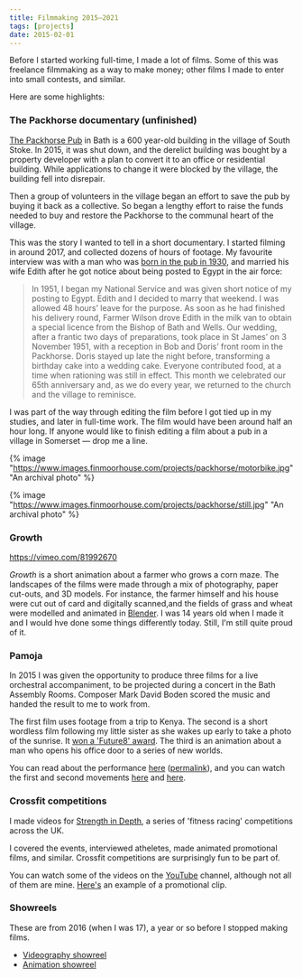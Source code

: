 ```yaml
---
title: Filmmaking 2015–2021
tags: [projects]
date: 2015-02-01
---
```


Before I started working full-time, I made a lot of films. Some of this was freelance filmmaking as a way to make money; other films I made to enter into small contests, and similar.

Here are some highlights:

### The Packhorse documentary (unfinished)

[The Packhorse Pub](https://packhorsebath.co.uk/) in Bath is a 600 year-old building in the village of South Stoke. In 2015, it was shut down, and the derelict building was bought by a property developer with a plan to convert it to an office or residential building. While applications to change it were blocked by the village, the building fell into disrepair.

Then a group of volunteers in the village began an effort to save the pub by buying it back as a collective. So began a lengthy effort to raise the funds needed to buy and restore the Packhorse to the communal heart of the village.

This was the story I wanted to tell in a short documentary. I started filming in around 2017, and collected dozens of hours of footage. My favourite interview was with a man who was [born in the pub in 1930](https://packhorsebath.co.uk/our-story/the-packhorse-remembered/), and married his wife Edith after he got notice about being posted to Egypt in the air force:

> In 1951, I began my National Service and was given short notice of my posting to Egypt. Edith and I decided to marry that weekend. I was  allowed 48 hours’ leave for the purpose. As soon as he had finished his  delivery round, Farmer Wilson drove Edith in the milk van to obtain a  special licence from the Bishop of Bath and Wells. Our wedding, after a  frantic two days of preparations, took place in St James’ on 3 November  1951, with a reception in Bob and Doris’ front room in the Packhorse.  Doris stayed up late the night before, transforming a birthday cake into a wedding cake. Everyone contributed food, at a time when rationing was still in effect. This month we celebrated our 65th anniversary and, as we do every year, we returned to the church and the village to reminisce.

I was part of the way through editing the film before I got tied up in my studies, and later in full-time work. The film would have been around half an hour long. If anyone would like to finish editing a film about a pub in a village in Somerset — drop me a line.

{% image "https://www.images.finmoorhouse.com/projects/packhorse/motorbike.jpg" "An archival photo" %}

{% image "https://www.images.finmoorhouse.com/projects/packhorse/still.jpg" "An archival photo" %}

### Growth

https://vimeo.com/81992670

*Growth* is a short animation about a farmer who grows a corn  maze. The landscapes of the films were made through a mix of  photography, paper cut-outs, and 3D models. For instance, the farmer  himself and his house were cut out of card and digitally scanned,and the fields of grass and wheat were modelled and animated in [Blender](https://www.blender.org/). I was 14 years old when I made it and I would hve done some things differently today. Still, I'm still quite proud of it.

### Pamoja

In 2015 I was given the opportunity to produce three films for a live orchestral accompaniment, to be projected during a concert in the Bath Assembly Rooms. Composer Mark David Boden scored the music and handed the result to me to work from.

The first film uses footage from a trip to Kenya. The second is a short wordless film following my little sister as she wakes up early to take a photo of the sunrise. It [won a 'Future8' award](https://web.archive.org/web/20220203025327/https://www.theguardian.com/technology/2014/nov/18/future-8-tech-teenagers-awards). The third is an animation about a man who opens his office door to a series of new worlds.

You can read about the performance [here](https://www.bathecho.co.uk/news/education/king-edwards-students-wow-audience-bath-200-gala-concert-66261/) ([permalink](https://web.archive.org/web/20221229180743/https://www.bathecho.co.uk/news/education/king-edwards-students-wow-audience-bath-200-gala-concert-66261/)), and you can watch the first and second movements [here](https://vimeo.com/finmoorhouse/a113) and [here](https://vimeo.com/finmoorhouse/morning).

### Crossfit competitions

I made videos for [Strength in Depth](https://strengthindepth.com), a series of 'fitness racing' competitions across the UK.

I covered the events, interviewed atheletes, made animated promotional films, and similar. Crossfit competitions are surprisingly fun to be part of.

You can watch some of the videos on the [YouTube](https://www.youtube.com/channel/UCV9LKEdWKq4R2WG_-oVbjbQ/videos) channel, although not all of them are mine. [Here's](https://www.youtube.com/watch?v=aTZjUBEhdDg) an example of a promotional clip.

### Showreels

These are from 2016 (when I was 17), a year or so before I stopped making films.

- [Videography showreel](https://vimeo.com/195339953)
- [Animation showreel](https://vimeo.com/223914454)